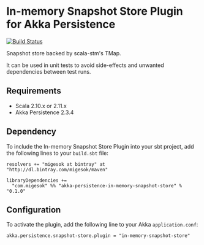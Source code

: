 In-memory Snapshot Store Plugin for Akka Persistence
=========================================

[![Build Status](https://travis-ci.org/migesok/akka-persistence-in-memory-snapshot-store.svg?branch=master)](https://travis-ci.org/migesok/akka-persistence-in-memory-snapshot-store)

Snapshot store backed by scala-stm's TMap.

It can be used in unit tests to avoid side-effects and unwanted dependencies between test runs.

## Requirements
- Scala 2.10.x or 2.11.x
- Akka Persistence 2.3.4

## Dependency
To include the In-memory Snapshot Store Plugin into your sbt project, add the following lines to your `build.sbt` file:

    resolvers += "migesok at bintray" at "http://dl.bintray.com/migesok/maven"

    libraryDependencies +=
      "com.migesok" %% "akka-persistence-in-memory-snapshot-store" % "0.1.0"

## Configuration
To activate the plugin, add the following line to your Akka `application.conf`:

    akka.persistence.snapshot-store.plugin = "in-memory-snapshot-store"
